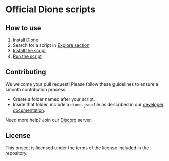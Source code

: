 # Official Dione scripts

## How to use

1. Install [Dione](https://getdione.app)
2. Search for a script in [Explore section](https://getdione.app/docs/scripts/exploring#explore-section)
3. [Install the script](https://getdione.app/docs/scripts/installing)
4. [Run the script](https://getdione.app/docs/scripts/running)

## Contributing

We welcome your pull request! Please follow these guidelines to ensure a smooth contribution process:

- Create a folder named after your script.
- Inside that folder, include a `dione.json` file as described in our [developer documentation](https://getdione.app/docs/developer/making-a-script).

Need more help? Join our [Discord](https://getdione.app/discord) server.


## License

This project is licensed under the terms of the license included in the repository.
